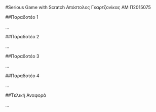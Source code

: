 #Serious Game with Scratch
Aπόστολος Γκαρτζονίκας
ΑΜ Π2015075

##Παραδοτέο 1

...

##Παραδοτέο 2

…

##Παραδοτέο 3

...

##Παραδοτέο 4

...

##Tελική Αναφορά

...
